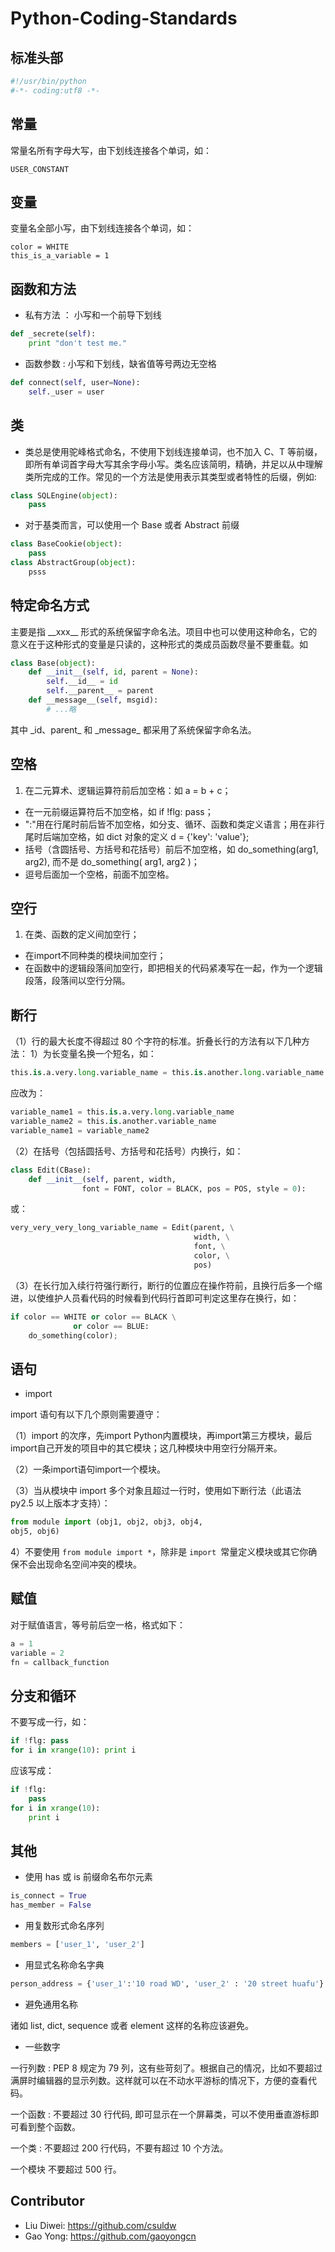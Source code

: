# Python-Coding-Standards

## 标准头部

```python
#!/usr/bin/python
#-*- coding:utf8 -*- 
```

## 常量

常量名所有字母大写，由下划线连接各个单词，如：

```
USER_CONSTANT
```

## 变量 

变量名全部小写，由下划线连接各个单词，如：

```
color = WHITE
this_is_a_variable = 1
```

## 函数和方法

- 私有方法 ： 小写和一个前导下划线

```python
def _secrete(self):
    print "don't test me."
``` 

- 函数参数 : 小写和下划线，缺省值等号两边无空格


```python
def connect(self, user=None):
    self._user = user
```


## 类

- 类总是使用驼峰格式命名，不使用下划线连接单词，也不加入 C、T 等前缀，即所有单词首字母大写其余字母小写。类名应该简明，精确，并足以从中理解类所完成的工作。常见的一个方法是使用表示其类型或者特性的后缀，例如:

```python
class SQLEngine(object):
    pass
```

- 对于基类而言，可以使用一个 Base 或者 Abstract 前缀

```python
class BaseCookie(object):
	pass
class AbstractGroup(object):
	psss
```

## 特定命名方式
主要是指 \_\_xxx__ 形式的系统保留字命名法。项目中也可以使用这种命名，它的意义在于这种形式的变量是只读的，这种形式的类成员函数尽量不要重载。如


```python
class Base(object):
    def __init__(self, id, parent = None):
        self.__id__ = id
        self.__parent__ = parent
    def __message__(self, msgid):
        # ...略
```

其中 \_id、parent_ 和 \_message_ 都采用了系统保留字命名法。

## 空格

1. 在二元算术、逻辑运算符前后加空格：如 a = b + c；
- 在一元前缀运算符后不加空格，如 if !flg: pass；
- ":"用在行尾时前后皆不加空格，如分支、循环、函数和类定义语言；用在非行尾时后端加空格，如 dict 对象的定义 d = {'key': 'value'};
- 括号（含圆括号、方括号和花括号）前后不加空格，如 do\_something(arg1, arg2), 而不是 do_something( arg1, arg2 )；
- 逗号后面加一个空格，前面不加空格。

## 空行

1. 在类、函数的定义间加空行；
- 在import不同种类的模块间加空行；
- 在函数中的逻辑段落间加空行，即把相关的代码紧凑写在一起，作为一个逻辑段落，段落间以空行分隔。

## 断行

（1）行的最大长度不得超过 80 个字符的标准。折叠长行的方法有以下几种方法：
1）为长变量名换一个短名，如：

```python
this.is.a.very.long.variable_name = this.is.another.long.variable_name
```

应改为：

```python
variable_name1 = this.is.a.very.long.variable_name
variable_name2 = this.is.another.variable_name
variable_name1 = variable_name2
```

（2）在括号（包括圆括号、方括号和花括号）内换行，如：

```python
class Edit(CBase):
    def __init__(self, parent, width,
                font = FONT, color = BLACK, pos = POS, style = 0):
```

或：

```python
very_very_very_long_variable_name = Edit(parent, \
                                         width, \
                                         font, \
                                         color, \
                                         pos)
```

（3）在长行加入续行符强行断行，断行的位置应在操作符前，且换行后多一个缩进，以使维护人员看代码的时候看到代码行首即可判定这里存在换行，如：

```python
if color == WHITE or color == BLACK \
              or color == BLUE:
	do_something(color);
```



## 语句

- import

import 语句有以下几个原则需要遵守：

（1）import 的次序，先import Python内置模块，再import第三方模块，最后import自己开发的项目中的其它模块；这几种模块中用空行分隔开来。

（2）一条import语句import一个模块。

（3）当从模块中 import 多个对象且超过一行时，使用如下断行法（此语法 py2.5 以上版本才支持）：

```python
from module import (obj1, obj2, obj3, obj4,
obj5, obj6)
```
4）不要使用 `from module import *`，除非是 `import `常量定义模块或其它你确保不会出现命名空间冲突的模块。


## 赋值

对于赋值语言，等号前后空一格，格式如下：

```python
a = 1
variable = 2
fn = callback_function
```

## 分支和循环

不要写成一行，如：

```python
if !flg: pass
for i in xrange(10): print i
```

应该写成：

```python
if !flg:
    pass
for i in xrange(10):
    print i
```
## 其他

- 使用 has 或 is 前缀命名布尔元素

```python
is_connect = True
has_member = False
```
- 用复数形式命名序列

```python
members = ['user_1', 'user_2']
```
- 用显式名称命名字典

```python
person_address = {'user_1':'10 road WD', 'user_2' : '20 street huafu'}
```

- 避免通用名称

诸如 list, dict, sequence 或者 element 这样的名称应该避免。

* 一些数字

一行列数 : PEP 8 规定为 79 列，这有些苛刻了。根据自己的情况，比如不要超过满屏时编辑器的显示列数。这样就可以在不动水平游标的情况下，方便的查看代码。

一个函数 : 不要超过 30 行代码, 即可显示在一个屏幕类，可以不使用垂直游标即可看到整个函数。

一个类 : 不要超过 200 行代码，不要有超过 10 个方法。

一个模块 不要超过 500 行。

## Contributor

- Liu Diwei: https://github.com/csuldw
- Gao Yong: https://github.com/gaoyongcn
